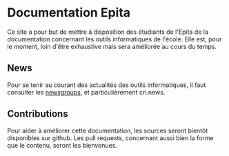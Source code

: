 # Documentation Epita

Ce site a pour but de mettre à disposition des étudiants de l'Epita de la documentation concernant les outils informatiques de l'école. Elle est, pour le moment, loin d'être exhaustive mais sera améliorée au cours du temps.

## News

Pour se tenir au courant des actualités des outils informatiques, il faut consulter les [newsgroups](news.md), et particulièrement cri.news.

## Contributions

Pour aider à améliorer cette documentation, les sources seront bientôt disponibles sur github. Les pull requests, concernant aussi bien la forme que le contenu, seront les bienvenues.
